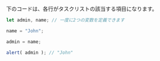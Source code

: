 下のコードは、各行がタスクリストの該当する項目になります。

```js run
let admin, name; // 一度に2つの変数を定義できます

name = "John";

admin = name;

alert( admin ); // "John"
```
